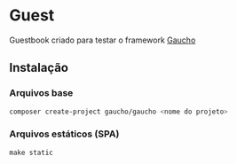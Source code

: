 # Guest

Guestbook criado para testar o framework [Gaucho](https://github.com/devgaucho/gaucho)

## Instalação

### Arquivos base

```bash
composer create-project gaucho/gaucho <nome do projeto>
```

### Arquivos estáticos (SPA)

```
make static
```
